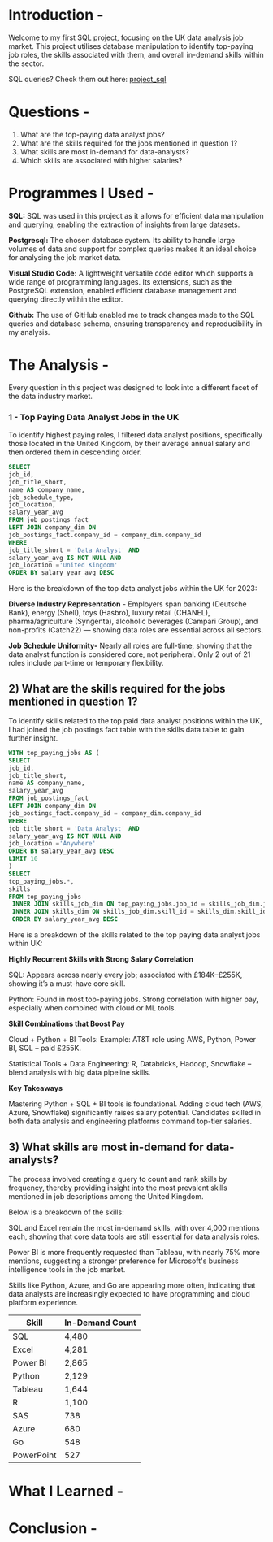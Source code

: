 # Introduction - 
Welcome to my first SQL project, focusing on the UK data analysis job market. This project utilises database manipulation to identify top-paying job roles, the skills associated with them, and overall in-demand skills within the sector.

SQL queries? Check them out here: [project_sql](/project_sql/)

# Questions -
1) What are the top-paying data analyst jobs?
2) What are the skills required for the jobs mentioned in question 1?
3) What skills are most in-demand for data-analysts?
4) Which skills are associated with higher salaries? 

# Programmes I Used -
**SQL:**  SQL was used in this project as it allows for efficient data manipulation and querying, enabling the extraction of insights from large datasets.

**Postgresql:** The chosen database system. Its ability to handle large volumes of data and support for complex queries makes it an ideal choice for analysing the job market data.

**Visual Studio Code:** A lightweight versatile code editor which supports a wide range of programming languages. Its extensions, such as the PostgreSQL extension, enabled efficient database management and querying directly within the editor.

**Github:** The use of GitHub enabled me to track changes made to the SQL queries and database schema, ensuring transparency and reproducibility in my analysis.

# The Analysis -
Every question in this project was designed to look into a different facet of the data industry market. 
### 1 - Top Paying Data Analyst Jobs in the UK
To identify highest paying roles, I filtered data analyst positions, specifically those located in the United Kingdom, by their average annual salary and then ordered them in descending order.

```sql
SELECT 
job_id,
job_title_short,
name AS company_name,
job_schedule_type,
job_location,
salary_year_avg
FROM job_postings_fact
LEFT JOIN company_dim ON
job_postings_fact.company_id = company_dim.company_id
WHERE 
job_title_short = 'Data Analyst' AND
salary_year_avg IS NOT NULL AND
job_location ='United Kingdom'
ORDER BY salary_year_avg DESC
```
Here is the breakdown of the top data analyst jobs within the UK for 2023:

**Diverse Industry Representation** - 
Employers span banking (Deutsche Bank), energy (Shell), toys (Hasbro), luxury retail (CHANEL), pharma/agriculture (Syngenta), alcoholic beverages (Campari Group), and non-profits (Catch22) — showing data roles are essential across all sectors.

**Job Schedule Uniformity-**
Nearly all roles are full-time, showing that the data analyst function is considered core, not peripheral. Only 2 out of 21 roles include part-time or temporary flexibility.

## 2) What are the skills required for the jobs mentioned in question 1? 
To identify skills related to the top paid data analyst positions within the UK, I had joined the job postings fact table with the skills data table to gain further insight.
```sql
WITH top_paying_jobs AS (
SELECT 
job_id,
job_title_short,
name AS company_name,
salary_year_avg
FROM job_postings_fact
LEFT JOIN company_dim ON
job_postings_fact.company_id = company_dim.company_id
WHERE 
job_title_short = 'Data Analyst' AND
salary_year_avg IS NOT NULL AND
job_location ='Anywhere'
ORDER BY salary_year_avg DESC
LIMIT 10
)
SELECT 
top_paying_jobs.*,
skills
FROM top_paying_jobs
 INNER JOIN skills_job_dim ON top_paying_jobs.job_id = skills_job_dim.job_id
 INNER JOIN skills_dim ON skills_job_dim.skill_id = skills_dim.skill_id
 ORDER BY salary_year_avg DESC
 ```
 Here is a breakdown of the skills related to the top paying data analyst jobs within UK:

  **Highly Recurrent Skills with Strong Salary Correlation**

SQL:
Appears across nearly every job; associated with £184K–£255K, showing it’s a must-have core skill.

Python:
Found in most top-paying jobs. Strong correlation with higher pay, especially when combined with cloud or ML tools.

**Skill Combinations that Boost Pay**

Cloud + Python + BI Tools:
Example: AT&T role using AWS, Python, Power BI, SQL – paid £255K.

Statistical Tools + Data Engineering:
R, Databricks, Hadoop, Snowflake – blend analysis with big data pipeline skills.

**Key Takeaways**

Mastering Python + SQL + BI tools is foundational.
Adding cloud tech (AWS, Azure, Snowflake) significantly raises salary potential.
Candidates skilled in both data analysis and engineering platforms command top-tier salaries.

## 3) What skills are most in-demand for data-analysts?

The process involved creating a query to count and rank skills by frequency, thereby providing insight into the most prevalent skills mentioned in job descriptions among the United Kingdom.

Below is a breakdown of the skills:

SQL and Excel remain the most in-demand skills, with over 4,000 mentions each, showing that core data tools are still essential for data analysis roles.

Power BI is more frequently requested than Tableau, with nearly 75% more mentions, suggesting a stronger preference for Microsoft's business intelligence tools in the job market.

Skills like Python, Azure, and Go are appearing more often, indicating that data analysts are increasingly expected to have programming and cloud platform experience.

| **Skill**  | **In-Demand Count** |
| ---------- | ------------------- |
| SQL        | 4,480               |
| Excel      | 4,281               |
| Power BI   | 2,865               |
| Python     | 2,129               |
| Tableau    | 1,644               |
| R          | 1,100               |
| SAS        | 738                 |
| Azure      | 680                 |
| Go         | 548                 |
| PowerPoint | 527                 |


# What I Learned -
# Conclusion -
